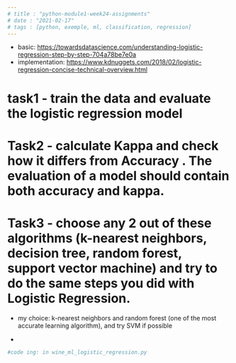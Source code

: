 ```yaml
---
# title : "python-module1-week24-assignments"
# date : "2021-02-17"
# tags : [python, exemple, ml, classification, regression]
---
```


- basic: https://towardsdatascience.com/understanding-logistic-regression-step-by-step-704a78be7e0a
- implementation: https://www.kdnuggets.com/2018/02/logistic-regression-concise-technical-overview.html

# task1 - train the data and evaluate the logistic regression model

# Task2 - calculate Kappa and check how it differs from Accuracy . The evaluation of a model should contain both accuracy and kappa.

# Task3 - choose any 2 out of these algorithms (k-nearest neighbors, decision tree, random forest, support vector machine) and try to do the same steps you did with Logistic Regression.
- my choice: k-nearest neighbors and random forest (one of the most accurate learning algorithm), and try SVM if possible 

- 
```python
#code ing: in wine_ml_logistic_regression.py

```


